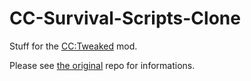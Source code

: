 # CC-Survival-Scripts-Clone

Stuff for the [CC:Tweaked](https://www.curseforge.com/minecraft/mc-mods/cc-tweaked) mod.

Please see [the original](https://github.com/drums12360/CC-Survival-Scripts) repo for informations.
